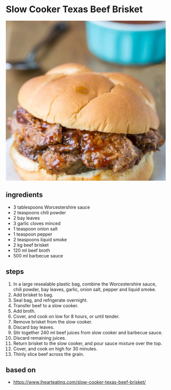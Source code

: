 # Slow Cooker Texas Beef Brisket

![Slow Cooker Texas Beef Brisket](images/slow-cooker-texas-beef-brisket.jpg)

## ingredients

- 3 tablespoons Worcestershire sauce
- 2 teaspoons chili powder
- 2 bay leaves
- 3 garlic cloves minced
- 1 teaspoon onion salt
- 1 teaspoon pepper
- 2 teaspoons liquid smoke
- 2 kg beef brisket
- 120 ml beef broth
- 500 ml barbecue sauce

## steps

1. In a large resealable plastic bag, combine the Worcestershire sauce, chili powder, bay leaves, garlic, onion salt, pepper and liquid smoke.
2. Add brisket to bag.
3. Seal bag, and refrigerate overnight.
4. Transfer beef to a slow cooker.
5. Add broth.
6. Cover, and cook on low for 8 hours, or until tender.
7. Remove brisket from the slow cooker.
8. Discard bay leaves.
9. Stir together 240 ml beef juices from slow cooker and barbecue sauce.
10. Discard remaining juices.
11. Return brisket to the slow cooker, and pour sauce mixture over the top.
12. Cover, and cook on high for 30 minutes.
13. Thinly slice beef across the grain.

## based on

- https://www.ihearteating.com/slow-cooker-texas-beef-brisket/
